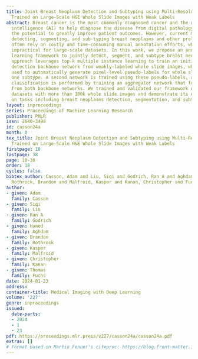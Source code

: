 ```yaml
---
title: Joint Breast Neoplasm Detection and Subtyping using Multi-Resolution Network
  Trained on Large-Scale H&E Whole Slide Images with Weak Labels
abstract: Breast cancer is the most commonly diagnosed cancer and the use of artificial
  intelligence (AI) to help diagnose the disease from digital pathology images has
  the potential to greatly improve patient outcomes. However, current methods for
  detecting, segmenting, and sub-typing breast neoplasms and other proliferative lesions
  often rely on costly and time-consuming manual annotation efforts, which can be
  impractical for large-scale datasets. In this work, we propose an annotation-free
  learning framework to jointly detect, segment, and subtype breast neoplasms. Our
  approach leverages top-k multiple instance learning to train an initial neoplasm
  detection backbone network from weakly-labeled whole slide images, which is then
  used to automatically generate pixel-level pseudo-labels for whole slides with only
  one subtype. A second network is trained using these pseudo-labels, and slide-level
  classification is performed by training an aggregator network that fuses the embeddings
  from both backbone networks. We trained and validated our framework on large-scale
  datasets with more than 100k whole slide images and demonstrate its effectiveness
  on tasks including breast neoplasms detection, segmentation, and subtyping.
layout: inproceedings
series: Proceedings of Machine Learning Research
publisher: PMLR
issn: 2640-3498
id: casson24a
month: 0
tex_title: Joint Breast Neoplasm Detection and Subtyping using Multi-Resolution Network
  Trained on Large-Scale H&E Whole Slide Images with Weak Labels
firstpage: 18
lastpage: 38
page: 18-38
order: 18
cycles: false
bibtex_author: Casson, Adam and Liu, Siqi and Godrich, Ran A and Aghdam, Hamed and
  Rothrock, Brandon and Malfroid, Kasper and Kanan, Christopher and Fuchs, Thomas
author:
- given: Adam
  family: Casson
- given: Siqi
  family: Liu
- given: Ran A
  family: Godrich
- given: Hamed
  family: Aghdam
- given: Brandon
  family: Rothrock
- given: Kasper
  family: Malfroid
- given: Christopher
  family: Kanan
- given: Thomas
  family: Fuchs
date: 2024-01-23
address:
container-title: Medical Imaging with Deep Learning
volume: '227'
genre: inproceedings
issued:
  date-parts:
  - 2024
  - 1
  - 23
pdf: https://proceedings.mlr.press/v227/casson24a/casson24a.pdf
extras: []
# Format based on Martin Fenner's citeproc: https://blog.front-matter.io/posts/citeproc-yaml-for-bibliographies/
---
```

